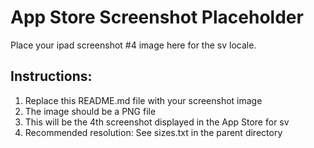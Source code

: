 # App Store Screenshot Placeholder

Place your ipad screenshot #4 image here for the sv locale.

## Instructions:
1. Replace this README.md file with your screenshot image
2. The image should be a PNG file
3. This will be the 4th screenshot displayed in the App Store for sv
4. Recommended resolution: See sizes.txt in the parent directory
